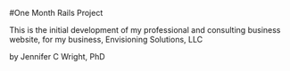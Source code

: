 #One Month Rails Project

This is the initial development of my professional and consulting business website, for my business, Envisioning Solutions, LLC

by Jennifer C Wright, PhD
